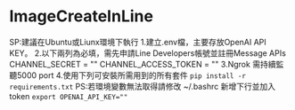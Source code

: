 # ImageCreateInLine

SP:建議在Ubuntu或Liunx環境下執行
1.建立.env檔，主要存放OpenAI API KEY。
2.以下兩列為必填，需先申請Line Developers帳號並註冊Message APIs
CHANNEL_SECRET = ""
CHANNEL_ACCESS_TOKEN = ""
3.Ngrok 需持續監聽5000 port
4.使用下列可安裝所需用到的所有套件
``
pip install -r requirements.txt
``
PS:若環境變數無法取得請修改 ~/.bashrc 新增下行並加入token
``
export OPENAI_API_KEY=""
``
